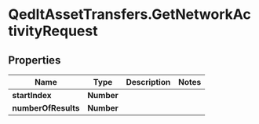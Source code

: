# QedItAssetTransfers.GetNetworkActivityRequest

## Properties
Name | Type | Description | Notes
------------ | ------------- | ------------- | -------------
**startIndex** | **Number** |  | 
**numberOfResults** | **Number** |  | 


